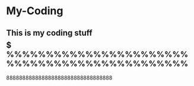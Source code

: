 # My-Coding
This is my coding stuff
$$$$$$$$$$$$$$$$$$$$$$$$$$$$$$$$$$$$$$$$$$$$$
%%%%%%%%%%%%%%%%%%%%%%%%%%%%%%%%%%%%%%%%%%%%%%
---------------------------------------
888888888888888888888888888888888
